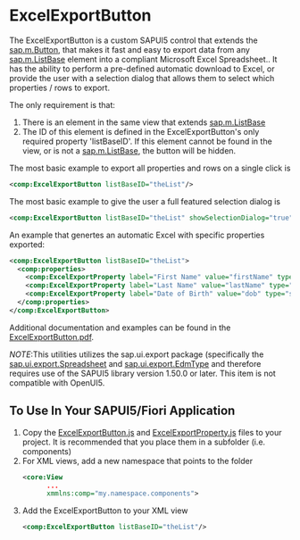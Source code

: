 # ExcelExportButton
The ExcelExportButton is a custom SAPUI5 control that extends the [sap.m.Button](https://sapui5.hana.ondemand.com/#/api/sap.m.Button), that makes it fast and easy to export data
from any [sap.m.ListBase](https://sapui5.hana.ondemand.com/#/api/sap.m.ListBase) element into a compliant Microsoft Excel Spreadsheet.. It has the ability to perform a pre-defined
automatic download to Excel, or provide the user with a selection dialog that allows them to select which properties / rows to export.

The only requirement is that:
1. There is an element in the same view that extends [sap.m.ListBase](https://sapui5.hana.ondemand.com/#/api/sap.m.ListBase)
2. The ID of this element is defined in the ExcelExportButton's only required property 'listBaseID'. 
   If this element cannot be found in the view, or is not a [sap.m.ListBase](https://sapui5.hana.ondemand.com/#/api/sap.m.ListBase), the button will be hidden.
   
The most basic example to export all properties and rows on a single click is

```XML
<comp:ExcelExportButton listBaseID="theList"/>
```

The most basic example to give the user a full featured selection dialog is

```XML
<comp:ExcelExportButton listBaseID="theList" showSelectionDialog="true"/>
```

An example that genertes an automatic Excel with specific properties exported:

```XML
<comp:ExcelExportButton listBaseID="theList">
  <comp:properties>
    <comp:ExcelExportProperty label="First Name" value="firstName" type="sap.ui.export.EdmType.String"/>
    <comp:ExcelExportProperty label="Last Name" value="lastName" type="sap.ui.export.EdmType.String"/>
    <comp:ExcelExportProperty label="Date of Birth" value="dob" type="sap.ui.export.EdmType.String"/>
  </comp:properties>
</comp:ExcelExportButton>
```
    
Additional documentation and examples can be found in the [ExcelExportButton.pdf](https://github.com/tommycole6/ExcelExportButton/blob/main/Excel%20Export%20Button.pdf).

*NOTE*:This utilities utilizes the sap.ui.export package (specifically the [sap.ui.export.Spreadsheet](https://sapui5.hana.ondemand.com/#/api/sap.ui.export.Spreadsheet) and [sap.ui.export.EdmType](https://sapui5.hana.ondemand.com/#/api/sap.ui.export.EdmType) and therefore requires use of the SAPUI5 library version 1.50.0 or later. This item is not compatible with OpenUI5.

## To Use In Your SAPUI5/Fiori Application
1. Copy the [ExcelExportButton.js](https://github.com/tommycole6/ExcelExportButton/blob/main/ExcelExportButton.js) and [ExcelExportProperty.js](https://github.com/tommycole6/ExcelExportButton/blob/main/ExcelExportProperty.js) files to your project. It is recommended that you place them in a subfolder (i.e. components)
2. For XML views, add a new namespace that points to the folder
   ```XML
   <core:View
         ...
         xmmlns:comp="my.namespace.components">
   ```
3. Add the ExcelExportButton to your XML view
   ```XML
   <comp:ExcelExportButton listBaseID="theList"/>
   ```
      
